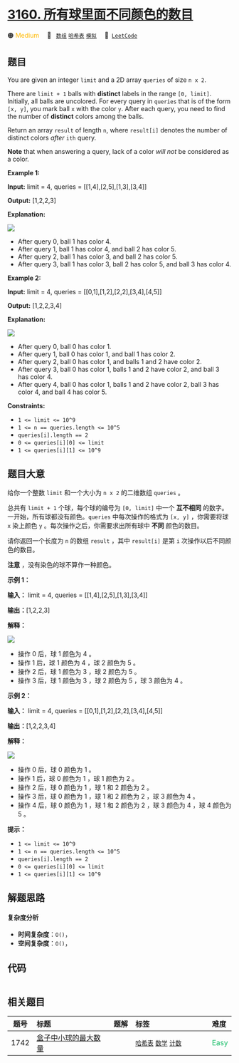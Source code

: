 # [3160. 所有球里面不同颜色的数目](https://leetcode.com/problems/find-the-number-of-distinct-colors-among-the-balls)

🟠 <font color=#ffb800>Medium</font>&emsp; 🔖&ensp; [`数组`](/leetcode-js/outline/tag/array.md) [`哈希表`](/leetcode-js/outline/tag/hash-table.md) [`模拟`](/leetcode-js/outline/tag/simulation.md)&emsp; 🔗&ensp;[`LeetCode`](https://leetcode.com/problems/find-the-number-of-distinct-colors-among-the-balls)

## 题目

You are given an integer `limit` and a 2D array `queries` of size `n x 2`.

There are `limit + 1` balls with **distinct** labels in the range `[0,
limit]`. Initially, all balls are uncolored. For every query in `queries` that
is of the form `[x, y]`, you mark ball `x` with the color `y`. After each
query, you need to find the number of **distinct** colors among the balls.

Return an array `result` of length `n`, where `result[i]` denotes the number
of distinct colors _after_ `ith` query.

**Note** that when answering a query, lack of a color _will not_ be considered
as a color.



**Example 1:**

**Input:** limit = 4, queries = [[1,4],[2,5],[1,3],[3,4]]

**Output:** [1,2,2,3]

**Explanation:**

![](https://assets.leetcode.com/uploads/2024/04/17/ezgifcom-crop.gif)

  * After query 0, ball 1 has color 4.
  * After query 1, ball 1 has color 4, and ball 2 has color 5.
  * After query 2, ball 1 has color 3, and ball 2 has color 5.
  * After query 3, ball 1 has color 3, ball 2 has color 5, and ball 3 has color 4.

**Example 2:**

**Input:** limit = 4, queries = [[0,1],[1,2],[2,2],[3,4],[4,5]]

**Output:** [1,2,2,3,4]

**Explanation:**

**![](https://assets.leetcode.com/uploads/2024/04/17/ezgifcom-crop2.gif)**

  * After query 0, ball 0 has color 1.
  * After query 1, ball 0 has color 1, and ball 1 has color 2.
  * After query 2, ball 0 has color 1, and balls 1 and 2 have color 2.
  * After query 3, ball 0 has color 1, balls 1 and 2 have color 2, and ball 3 has color 4.
  * After query 4, ball 0 has color 1, balls 1 and 2 have color 2, ball 3 has color 4, and ball 4 has color 5.



**Constraints:**

  * `1 <= limit <= 10^9`
  * `1 <= n == queries.length <= 10^5`
  * `queries[i].length == 2`
  * `0 <= queries[i][0] <= limit`
  * `1 <= queries[i][1] <= 10^9`


## 题目大意

给你一个整数 `limit` 和一个大小为 `n x 2` 的二维数组 `queries` 。

总共有 `limit + 1` 个球，每个球的编号为 `[0, limit]` 中一个 **互不相同**
的数字。一开始，所有球都没有颜色。`queries` 中每次操作的格式为 `[x, y]` ，你需要将球 `x` 染上颜色 `y`
。每次操作之后，你需要求出所有球中 **不同**  颜色的数目。

请你返回一个长度为 `n` 的数组 `result` ，其中 `result[i]` 是第 `i` 次操作以后不同颜色的数目。

**注意**  ，没有染色的球不算作一种颜色。



**示例 1：**

**输入：** limit = 4, queries = [[1,4],[2,5],[1,3],[3,4]]

**输出：**[1,2,2,3]

**解释：**

![](https://assets.leetcode.com/uploads/2024/04/17/ezgifcom-crop.gif)

  * 操作 0 后，球 1 颜色为 4 。
  * 操作 1 后，球 1 颜色为 4 ，球 2 颜色为 5 。
  * 操作 2 后，球 1 颜色为 3 ，球 2 颜色为 5 。
  * 操作 3 后，球 1 颜色为 3 ，球 2 颜色为 5 ，球 3 颜色为 4 。

**示例 2：**

**输入：** limit = 4, queries = [[0,1],[1,2],[2,2],[3,4],[4,5]]

**输出：**[1,2,2,3,4]

**解释：**

**![](https://assets.leetcode.com/uploads/2024/04/17/ezgifcom-crop2.gif)**

  * 操作 0 后，球 0 颜色为 1 。
  * 操作 1 后，球 0 颜色为 1 ，球 1 颜色为 2 。
  * 操作 2 后，球 0 颜色为 1 ，球 1 和 2 颜色为 2 。
  * 操作 3 后，球 0 颜色为 1 ，球 1 和 2 颜色为 2 ，球 3 颜色为 4 。
  * 操作 4 后，球 0 颜色为 1 ，球 1 和 2 颜色为 2 ，球 3 颜色为 4 ，球 4 颜色为 5 。



**提示：**

  * `1 <= limit <= 10^9`
  * `1 <= n == queries.length <= 10^5`
  * `queries[i].length == 2`
  * `0 <= queries[i][0] <= limit`
  * `1 <= queries[i][1] <= 10^9`


## 解题思路

#### 复杂度分析

- **时间复杂度**：`O()`，
- **空间复杂度**：`O()`，

## 代码

```javascript

```

## 相关题目

<!-- prettier-ignore -->
| 题号 | 标题 | 题解 | 标签 | 难度 |
| :------: | :------ | :------: | :------ | :------ |
| 1742 | [盒子中小球的最大数量](https://leetcode.com/problems/maximum-number-of-balls-in-a-box) |  |  [`哈希表`](/leetcode-js/outline/tag/hash-table.md) [`数学`](/leetcode-js/outline/tag/math.md) [`计数`](/leetcode-js/outline/tag/counting.md) | <font color=#15bd66>Easy</font> |

<style>
.blue {
    background-color: #096dd9;
    padding: 0.25rem 0.5rem;
    margin: 0;
    font-size: 0.85em;
    border-radius: 3px;
    color: white;
    font-weight: 500;
}
table th:first-of-type { width: 10%; }
table th:nth-of-type(2) { width: 35%; }
table th:nth-of-type(3) { width: 10%; }
table th:nth-of-type(4) { width: 35%; }
table th:nth-of-type(5) { width: 10%; }
</style>
